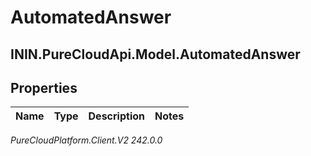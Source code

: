 # AutomatedAnswer

## ININ.PureCloudApi.Model.AutomatedAnswer

## Properties

|Name | Type | Description | Notes|
|------------ | ------------- | ------------- | -------------|



_PureCloudPlatform.Client.V2 242.0.0_
